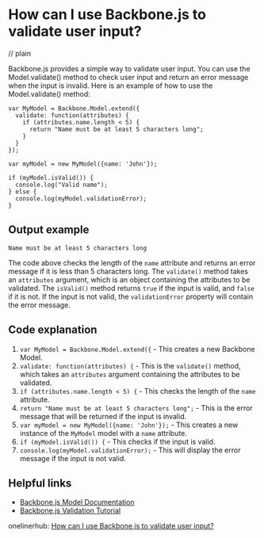 # How can I use Backbone.js to validate user input?
// plain

Backbone.js provides a simple way to validate user input. You can use the Model.validate() method to check user input and return an error message when the input is invalid. Here is an example of how to use the Model.validate() method:

```
var MyModel = Backbone.Model.extend({
  validate: function(attributes) {
    if (attributes.name.length < 5) {
      return "Name must be at least 5 characters long";
    }
  }
});

var myModel = new MyModel({name: 'John'});

if (myModel.isValid()) {
  console.log("Valid name");
} else {
  console.log(myModel.validationError);
}
```

## Output example
 `Name must be at least 5 characters long`

The code above checks the length of the `name` attribute and returns an error message if it is less than 5 characters long. The `validate()` method takes an `attributes` argument, which is an object containing the attributes to be validated. The `isValid()` method returns `true` if the input is valid, and `false` if it is not. If the input is not valid, the `validationError` property will contain the error message.

## Code explanation


1. `var MyModel = Backbone.Model.extend({` - This creates a new Backbone Model.
2. `validate: function(attributes) {` - This is the `validate()` method, which takes an `attributes` argument containing the attributes to be validated.
3. `if (attributes.name.length < 5) {` - This checks the length of the `name` attribute.
4. `return "Name must be at least 5 characters long";` - This is the error message that will be returned if the input is invalid.
5. `var myModel = new MyModel({name: 'John'});` - This creates a new instance of the `MyModel` model with a `name` attribute.
6. `if (myModel.isValid()) {` - This checks if the input is valid.
7. `console.log(myModel.validationError);` - This will display the error message if the input is not valid.

## Helpful links

- [Backbone.js Model Documentation](http://backbonejs.org/#Model)
- [Backbone.js Validation Tutorial](https://www.tutorialspoint.com/backbonejs/backbonejs_validation.htm)

onelinerhub: [How can I use Backbone.js to validate user input?](https://onelinerhub.com/backbone.js/how-can-i-use-backbone-js-to-validate-user-input)